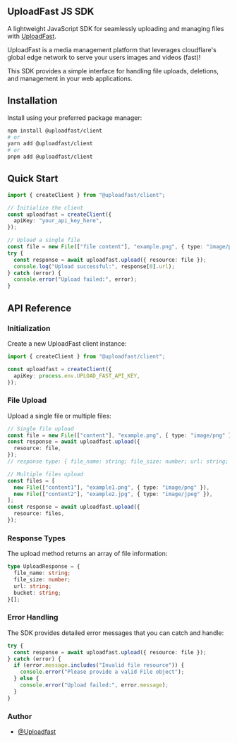## UploadFast JS SDK

A lightweight JavaScript SDK for seamlessly uploading and managing files with
[UploadFast](https://www.uploadfast.dev).

UploadFast is a media management platform that leverages cloudflare's global edge network to serve
your users images and videos (fast)!

This SDK provides a simple interface for handling file uploads, deletions, and management in your
web applications.

## Installation

Install using your preferred package manager:

```bash
npm install @uploadfast/client
# or
yarn add @uploadfast/client
# or
pnpm add @uploadfast/client
```

## Quick Start

```typescript
import { createClient } from "@uploadfast/client";

// Initialize the client
const uploadfast = createClient({
  apiKey: "your_api_key_here",
});

// Upload a single file
const file = new File(["file content"], "example.png", { type: "image/png" });
try {
  const response = await uploadfast.upload({ resource: file });
  console.log("Upload successful:", response[0].url);
} catch (error) {
  console.error("Upload failed:", error);
}
```

## API Reference

### Initialization

Create a new UploadFast client instance:

```typescript
import { createClient } from "@uploadfast/client";

const uploadfast = createClient({
  apiKey: process.env.UPLOAD_FAST_API_KEY,
});
```

### File Upload

Upload a single file or multiple files:

```typescript
// Single file upload
const file = new File(["content"], "example.png", { type: "image/png" });
const response = await uploadfast.upload({
  resource: file,
});
// response type: { file_name: string; file_size: number; url: string; bucket: string; }[]

// Multiple files upload
const files = [
  new File(["content1"], "example1.png", { type: "image/png" }),
  new File(["content2"], "example2.jpg", { type: "image/jpeg" }),
];
const response = await uploadfast.upload({
  resource: files,
});
```

### Response Types

The upload method returns an array of file information:

```typescript
type UploadResponse = {
  file_name: string;
  file_size: number;
  url: string;
  bucket: string;
}[];
```

### Error Handling

The SDK provides detailed error messages that you can catch and handle:

```typescript
try {
  const response = await uploadfast.upload({ resource: file });
} catch (error) {
  if (error.message.includes("Invalid file resource")) {
    console.error("Please provide a valid File object");
  } else {
    console.error("Upload failed:", error.message);
  }
}
```

### Author

- [@Uploadfast](https://www.github.com/upload-fast)
